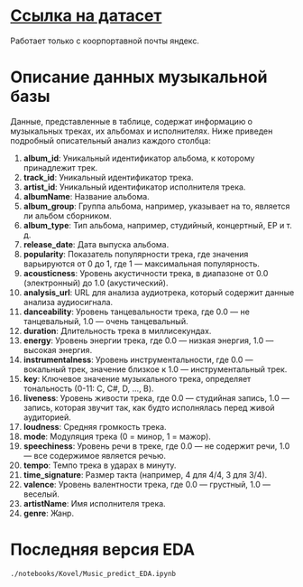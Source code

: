 # [Ссылка на датасет](https://disk.yandex.ru/d/3wVRX6rJoyYgmQ)

Работает только с коорпортавной почты яндекс.

# Описание данных музыкальной базы

Данные, представленные в таблице, содержат информацию о музыкальных треках, их альбомах и исполнителях. Ниже приведен подробный описательный анализ каждого столбца:

1. **album_id**: Уникальный идентификатор альбома, к которому принадлежит трек.
2. **track_id**: Уникальный идентификатор трека.
3. **artist_id**: Уникальный идентификатор исполнителя трека.
4. **albumName**: Название альбома.
5. **album_group**: Группа альбома, например, указывает на то, является ли альбом сборником.
6. **album_type**: Тип альбома, например, студийный, концертный, EP и т. д.
7. **release_date**: Дата выпуска альбома.
8. **popularity**: Показатель популярности трека, где значения варьируются от 0 до 1, где 1 — максимальная популярность.
9. **acousticness**: Уровень акустичности трека, в диапазоне от 0.0 (электронный) до 1.0 (акустический).
10. **analysis_url**: URL для анализа аудиотрека, который содержит данные анализа аудиосигнала.
11. **danceability**: Уровень танцевальности трека, где 0.0 — не танцевальный, 1.0 — очень танцевальный.
12. **duration**: Длительность трека в миллисекундах.
13. **energy**: Уровень энергии трека, где 0.0 — низкая энергия, 1.0 — высокая энергия.
14. **instrumentalness**: Уровень инструментальности, где 0.0 — вокальный трек, значение близкое к 1.0 — инструментальный трек.
15. **key**: Ключевое значение музыкального трека, определяет тональность (0-11: C, C#, D, ..., B).
16. **liveness**: Уровень живости трека, где 0.0 — студийная запись, 1.0 — запись, которая звучит так, как будто исполнялась перед живой аудиторией.
17. **loudness**: Средняя громкость трека.
18. **mode**: Модуляция трека (0 = минор, 1 = мажор).
19. **speechiness**: Уровень речи в треке, где 0.0 — не содержит речи, 1.0 — все содержимое является речью.
20. **tempo**: Темпо трека в ударах в минуту.
21. **time_signature**: Размер такта (например, 4 для 4/4, 3 для 3/4).
22. **valence**: Уровень валентности трека, где 0.0 — грустный, 1.0 — веселый.
23. **artistName**: Имя исполнителя трека.
23. **genre**:  Жанр.


# Последняя версия EDA

```
./notebooks/Kovel/Music_predict_EDA.ipynb
```

